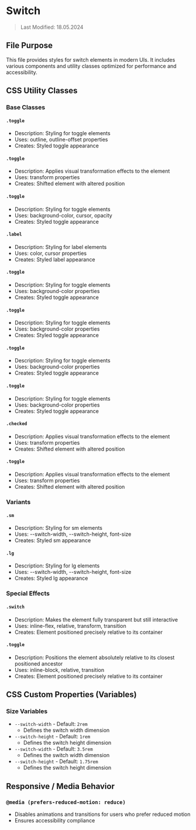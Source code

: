 # Switch
> Last Modified: 18.05.2024

## File Purpose

This file provides styles for switch elements in modern UIs. It includes various components and utility classes optimized for performance and accessibility.

## CSS Utility Classes

### Base Classes

#### `.toggle`
- Description: Styling for toggle elements
- Uses: outline, outline-offset properties
- Creates: Styled toggle appearance

#### `.toggle`
- Description: Applies visual transformation effects to the element
- Uses: transform properties
- Creates: Shifted element with altered position

#### `.toggle`
- Description: Styling for toggle elements
- Uses: background-color, cursor, opacity
- Creates: Styled toggle appearance

#### `.label`
- Description: Styling for label elements
- Uses: color, cursor properties
- Creates: Styled label appearance

#### `.toggle`
- Description: Styling for toggle elements
- Uses: background-color properties
- Creates: Styled toggle appearance

#### `.toggle`
- Description: Styling for toggle elements
- Uses: background-color properties
- Creates: Styled toggle appearance

#### `.toggle`
- Description: Styling for toggle elements
- Uses: background-color properties
- Creates: Styled toggle appearance

#### `.toggle`
- Description: Styling for toggle elements
- Uses: background-color properties
- Creates: Styled toggle appearance

#### `.checked`
- Description: Applies visual transformation effects to the element
- Uses: transform properties
- Creates: Shifted element with altered position

#### `.toggle`
- Description: Applies visual transformation effects to the element
- Uses: transform properties
- Creates: Shifted element with altered position

### Variants

#### `.sm`
- Description: Styling for sm elements
- Uses: --switch-width, --switch-height, font-size
- Creates: Styled sm appearance

#### `.lg`
- Description: Styling for lg elements
- Uses: --switch-width, --switch-height, font-size
- Creates: Styled lg appearance

### Special Effects

#### `.switch`
- Description: Makes the element fully transparent but still interactive
- Uses: inline-flex, relative, transform, transition
- Creates: Element positioned precisely relative to its container

#### `.toggle`
- Description: Positions the element absolutely relative to its closest positioned ancestor
- Uses: inline-block, relative, transition
- Creates: Element positioned precisely relative to its container

## CSS Custom Properties (Variables)

### Size Variables
- `--switch-width` - Default: `2rem`
  - Defines the switch width dimension
- `--switch-height` - Default: `1rem`
  - Defines the switch height dimension
- `--switch-width` - Default: `3.5rem`
  - Defines the switch width dimension
- `--switch-height` - Default: `1.75rem`
  - Defines the switch height dimension

## Responsive / Media Behavior

### `@media (prefers-reduced-motion: reduce)`
- Disables animations and transitions for users who prefer reduced motion
- Ensures accessibility compliance
